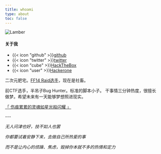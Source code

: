 ```yaml
---
title: whoami
type: about
toc: false
---
```



![Lamber](https://www.hackthebox.eu/badge/image/697550)

#### 关于我

* {{< icon "github" >}}[github](https://github.com/Lamber-maybe/)
* {{< icon "twitter" >}}[twitter](https://x.com/Lamber28793923)
* {{< icon "cube" >}}[HackTheBox](https://app.hackthebox.com/profile/697550)
* {{< icon "user" >}}[Hackerone](https://hackerone.com/lamber)

<script src="https://app.hackthebox.com/profile/697550"></script>

二次元肥宅。[FF14 Raid选手](https://www.fflogs.com/character/cn/%E7%90%A5%E7%8F%80%E5%8E%9F/lamber)，现在是社畜。

前CTF选手，半吊子Bug Hunter。标准的脚本小子。
干事情三分钟热度，很擅长做梦。希望未来有一天能够梦想照进现实。

[「 伤痕累累的灵魂如星光般闪耀 」](https://github.com/kelseyhightower/nocode/issues/4573)

*---*

*无人问津也好，技不如人也罢*

*你都要试着安静下来，去做自己所热爱的事*

*而不是让内心的烦躁、焦虑，毁掉你本就不多的热情和定力*